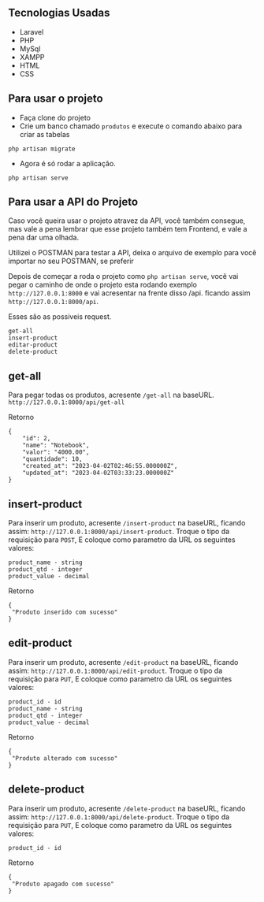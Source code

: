 ## Tecnologias Usadas 
- Laravel
- PHP 
- MySql
- XAMPP
- HTML
- CSS
  
 ## Para usar o projeto 
- Faça clone do projeto
- Crie um banco chamado ``produtos`` e execute o comando abaixo para criar as tabelas
```
php artisan migrate
```
 - Agora é só rodar a aplicação. 
 ```
php artisan serve  
 ```

 ## Para usar a API do Projeto
 Caso você queira usar o projeto atravez da API, você também consegue, mas vale a pena lembrar que esse projeto também tem Frontend, e vale a pena dar uma olhada.

Utilizei o POSTMAN para testar a API, deixa o arquivo de exemplo para você importar no seu POSTMAN, se preferir

 Depois de começar a roda o projeto como ``php artisan serve``, você vai pegar o caminho de onde o projeto esta rodando exemplo ``http://127.0.0.1:8000`` e vai acresentar na frente disso /api. ficando assim ``http://127.0.0.1:8000/api``.

Esses são as possiveis request.
 ```
get-all
insert-product
editar-product
delete-product
 ```

## get-all
 Para pegar todas os produtos, acresente ``/get-all`` na baseURL.
``http://127.0.0.1:8000/api/get-all``


Retorno 
```
{
    "id": 2,
    "name": "Notebook",
    "valor": "4000.00",
    "quantidade": 10,
    "created_at": "2023-04-02T02:46:55.000000Z",
    "updated_at": "2023-04-02T03:33:23.000000Z"
}
```
## insert-product
Para inserir um produto, acresente ``/insert-product`` na baseURL, ficando assim: ``http://127.0.0.1:8000/api/insert-product``. Troque o tipo da requisição para ``POST``, E coloque como parametro da URL os seguintes valores:

```
product_name - string
product_qtd - integer
product_value - decimal
```

Retorno 
```
{
 "Produto inserido com sucesso"
}
```

## edit-product
Para inserir um produto, acresente ``/edit-product`` na baseURL, ficando assim: ``http://127.0.0.1:8000/api/edit-product``. Troque o tipo da requisição para ``PUT``, E coloque como parametro da URL os seguintes valores:

```
product_id - id
product_name - string
product_qtd - integer
product_value - decimal
```

Retorno 
```
{
 "Produto alterado com sucesso"
}
```

## delete-product
Para inserir um produto, acresente ``/delete-product`` na baseURL, ficando assim: ``http://127.0.0.1:8000/api/delete-product``. Troque o tipo da requisição para ``PUT``, E coloque como parametro da URL os seguintes valores:

```
product_id - id
```

Retorno 
```
{
 "Produto apagado com sucesso"
}
```
